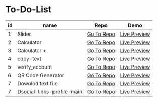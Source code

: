 # To-Do-List


|id|name|Repo|Demo|
|---|---|---|---|
|1|Slider|[Go To Repo](https://github.com/ahmedmohamedag/Slider-Task )|[Live Preview ](https://ahmedmohamedag.github.io/Slider-Task/ )|
| 2 | Calculator |[Go To Repo](https://github.com/ahmedmohamedag/Calculator )|[Live Preview ](https://ahmedmohamedag.github.io/Calculator/  )|
| 3 | Calculator + |[Go To Repo](https://github.com/ahmedmohamedag/calculator_0)|[Live Preview ]( https://ahmedmohamedag.github.io/calculator_0/ )|
| 4 | copy-text |[Go To Repo]( https://github.com/ahmedmohamedag/copy-text )|[Live Preview ]( https://ahmedmohamedag.github.io/copy-text/ )|
| 5 | verify_account |[Go To Repo]( https://github.com/ahmedmohamedag/verify_account )|[Live Preview ](https://ahmedmohamedag.github.io/verify_account/  )|
| 6 | QR Code Generator |[Go To Repo]( https://github.com/ahmedmohamedag/QR-Generator)|[Live Preview ]( https://ahmedmohamedag.github.io/QR-Generator/ )|
| 7 | Downlod text file|[Go To Repo](https://github.com/ahmedmohamedag/Downlod-file)|[Live Preview ](https://ahmedmohamedag.github.io/Downlod-file/)|
| 7 | Dsocial-links-profile-main|[Go To Repo](https://github.com/ahmedmohamedag/social-links-profile-main)|[Live Preview ](https://ahmedmohamedag.github.io/social-links-profile-main/)|
